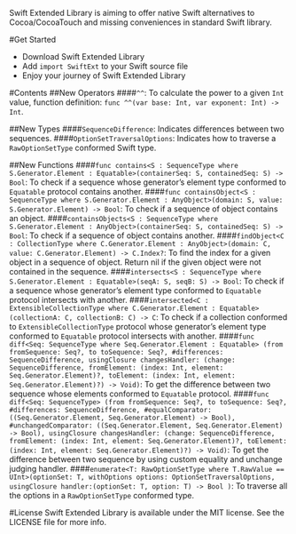 Swift Extended Library is aiming to offer native Swift alternatives to Cocoa/CocoaTouch and missing conveniences in standard Swift library.

#Get Started
- Download Swift Extended Library
- Add `import SwiftExt` to your Swift source file
- Enjoy your journey of Swift Extended Library

#Contents
##New Operators
####`^^`: 
To calculate the power to a given `Int` value, function definition: `func ^^(var base: Int, var exponent: Int) -> Int`.

##New Types
####`SequenceDifference`:
Indicates differences between two sequences.
####`OptionSetTraversalOptions`:
Indicates how to traverse a `RawOptionSetType` conformed Swift type.

##New Functions
####`func contains<S : SequenceType where S.Generator.Element : Equatable>(containerSeq: S, containedSeq: S) -> Bool`:
To check if a sequence whose generator’s element type conformed to `Equatable` protocol contains another.
####`func containsObject<S : SequenceType where S.Generator.Element : AnyObject>(domain: S, value: S.Generator.Element) -> Bool`:
To check if a sequence of object contains an object.
####`containsObjects<S : SequenceType where S.Generator.Element : AnyObject>(containerSeq: S, containedSeq: S) -> Bool`:
To check if a sequence of object contains another.
####`findObject<C : CollectionType where C.Generator.Element : AnyObject>(domain: C, value: C.Generator.Element) -> C.Index?`:
To find the index for a given object in a sequence of object. Return nil if the given object were not contained in the sequence.
####`intersects<S : SequenceType where S.Generator.Element : Equatable>(seqA: S, seqB: S) -> Bool`:
To check if a sequence whose generator’s element type conformed to `Equatable` protocol intersects with another.
####`intersected<C : ExtensibleCollectionType where C.Generator.Element : Equatable>(collectionA: C, collectionB: C) -> C`:
To check if a collection conformed to `ExtensibleCollectionType` protocol whose generator’s element type conformed to `Equatable` protocol intersects with another.
####`func diff<Seq: SequenceType where Seq.Generator.Element : Equatable> (from fromSequence: Seq?, to toSequence: Seq?, #differences: SequenceDifference, usingClosure changesHandler: (change: SequenceDifference, fromElement: (index: Int, element: Seq.Generator.Element)?, toElement: (index: Int, element: Seq.Generator.Element)?) -> Void)`:
To get the difference between two sequence whose elements conformed to `Equatable` protocol.
####`func diff<Seq: SequenceType> (from fromSequence: Seq?, to toSequence: Seq?, #differences: SequenceDifference, #equalComparator: ((Seq.Generator.Element, Seq.Generator.Element) -> Bool), #unchangedComparator: ((Seq.Generator.Element, Seq.Generator.Element) -> Bool), usingClosure changesHandler: (change: SequenceDifference, fromElement: (index: Int, element: Seq.Generator.Element)?, toElement: (index: Int, element: Seq.Generator.Element)?) -> Void)`:
To get the difference between two sequence by using custom equality and unchange judging handler.
####`enumerate<T: RawOptionSetType where T.RawValue == UInt>(optionSet: T, withOptions options: OptionSetTraversalOptions, usingClosure handler:(optionSet: T, option: T) -> Bool )`:
To traverse all the options in a `RawOptionSetType` conformed type.

#License
Swift Extended Library is available under the MIT license. See the LICENSE file for more info.


